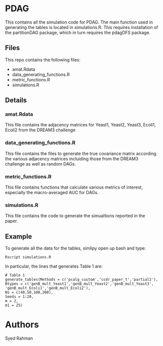 # PDAG
This contains all the simulation code for PDAG. The main function used in generating the tables is located in simulations.R. This requires installation of the partitionDAG package, which in turn requires the pdagDFS package.

## Files

This repo contains the following files:
* amat.Rdata
* data_generating_functions.R
* metric_functions.R
* simulations.R

## Details

### amat.Rdata

This file contains the adjacency matrices for Yeast1, Yeast2, Yeast3, Ecoli1, Ecoli2 from the DREAM3 challenge

### data_generating_functions.R

This file contains the files to generate the true covariance matrix according the various adjacency matrices incluiding those from the DREAM3 challenge as well as random DAGs.

### metric_functions.R

This file contains functions that calculate various metrics of interest, especially the macro-averaged AUC for DAGs.

### simulations.R

This file contains the code to generate the simualtions reported in the paper. 

## Example

To generate all the data for the tables, simlipy open up bash and type:
```
Rscript simulations.R
```
In particular, the lines that generates Table 1 are:

```
# Table 1
generate_tables(Methods = c('pcalg_custom','ccdr_paper_t','partial2'),
Btypes = c('genB_mult_Yeast1','genB_mult_Yeast2','genB_mult_Yeast3',
'genB_mult_Ecoli1','genB_mult_Ecoli2'),
Ns = c(40,50,100,200),
Seeds = 1:20,
m = 2,
m1 = 25)
```

# Authors
Syed Rahman
